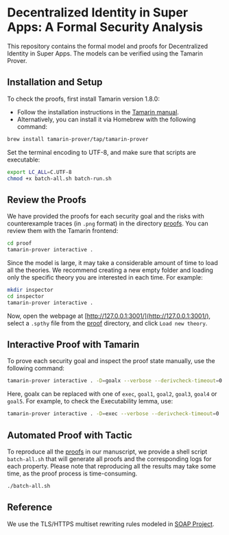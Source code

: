 # Decentralized Identity in Super Apps: A Formal Security Analysis

This repository contains the formal model and proofs for Decentralized Identity in Super Apps. The models can be verified using the Tamarin Prover.

## Installation and Setup

To check the proofs, first install Tamarin version 1.8.0:
- Follow the installation instructions in the [Tamarin manual](https://tamarin-prover.com/manual/master/book/002_installation.html).
- Alternatively, you can install it via Homebrew with the following command:

```bash
brew install tamarin-prover/tap/tamarin-prover
```

Set the terminal encoding to UTF-8, and make sure that scripts are executable:
```bash
export LC_ALL=C.UTF-8
chmod +x batch-all.sh batch-run.sh
```

## Review the Proofs

We have provided the proofs for each security goal and the risks with counterexample traces (in `.png` format) in the directory [proofs](https://github.com/zerrymore11/VerifyDID/tree/main/proof). You can review them with the Tamarin frontend:

```bash
cd proof
tamarin-prover interactive .
```


Since the model is large, it may take a considerable amount of time to load all the theories. We recommend creating a new empty folder and loading only the specific theory you are interested in each time. For example:


```bash
mkdir inspector
cd inspector
tamarin-prover interactive .
```

Now, open the webpage at [http://127.0.0.1:3001/](http://127.0.0.1:3001/), select a `.spthy` file from the [proof](https://github.com/zerrymore11/VerifyDID/tree/main/proof) directory, and click `Load new theory`.

## Interactive Proof with Tamarin
To prove each security goal and inspect the proof state manually, use the following command:

```bash
tamarin-prover interactive . -D=goalx --verbose --derivcheck-timeout=0
```

Here, goalx can be replaced with one of `exec`, `goal1`, `goal2`, `goal3`, `goal4` or `goal5`. For example, to check the Executability lemma, use:

```bash
tamarin-prover interactive . -D=exec --verbose --derivcheck-timeout=0
```

## Automated Proof with Tactic
To reproduce all the [proofs](https://github.com/zerrymore11/VerifyDID/tree/main/proof) in our manuscript, we provide a shell script `batch-all.sh` that will generate all proofs and the corresponding logs for each property.
Please note that reproducing all the results may take some time, as the proof process is time-consuming. 
```bash
./batch-all.sh
```



## Reference
We use the TLS/HTTPS multiset rewriting rules modeled in [SOAP Project](https://github.com/soap-wg/soap-proofs/blob/main/src/tls.spthy). 
